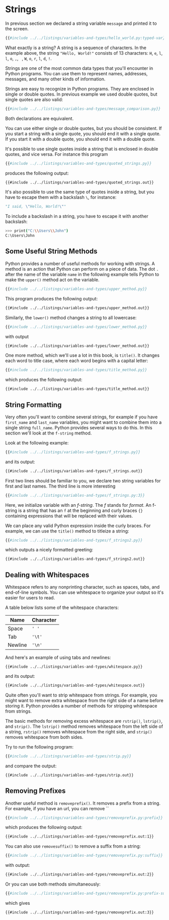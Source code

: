 # Strings

In previous section we declared a string variable `message` and printed it to the screen. 

```py
{{#include ../../listings/variables-and-types/hello_world.py:typed-var}}
```

What exactly is a string? A string is a sequence of characters. In the example above, the string `"Hello, World!"` consists of 13 characters: `H`, `e`, `l`, `l`, `o`, `,`, ` `, `W`, `o`, `r`, `l`, `d`, `!`.

Strings are one of the most common data types that you'll encounter in Python programs. You can use them to represent names, addresses, messages, and many other kinds of information.

Strings are easy to recognize in Python programs. They are enclosed in single or double quotes. In previous example we used double quotes, but single quotes are also valid:

```py
{{#include ../../listings/variables-and-types/message_comparison.py}}
```

Both declarations are equivalent.

You can use either single or double quotes, but you should be consistent. If you start a string with a single quote, you should end it with a single quote. If you start it with a double quote, you should end it with a double quote.

It's possible to use single quotes inside a string that is enclosed in double quotes, and vice versa. For instance this program

```py
{{#include ../../listings/variables-and-types/quoted_strings.py}}
```

produces the following output:

```txt
{{#include ../../listings/variables-and-types/quoted_strings.out}}
```

It's also possible to use the same type of quotes inside a string, but you have to escape them with a backslash `\`, for instance:

```py
"I said, \"Hello, World!\""
```

To include a backslash in a string, you have to escape it with another backslash:

```sh
>>> print("C:\\Users\\John")
C:\Users\John
```

## Some Useful String Methods

Python provides a number of useful methods for working with strings. A method is an action that Python can perform on a piece of data. The dot `.` after the name of the variable `name` in the following example tells Python to make the `upper()` method act on the variable.

```py
{{#include ../../listings/variables-and-types/upper_method.py}}
```

This program produces the following output:

```txt
{{#include ../../listings/variables-and-types/upper_method.out}}
```

Similarly, the `lower()` method changes a string to all lowercase:

```py
{{#include ../../listings/variables-and-types/lower_method.py}}
```

with output

```txt
{{#include ../../listings/variables-and-types/lower_method.out}}
```

One more method, which we'll use a lot in this book, is `title()`.
It changes each word to title case, where each word begins with a capital letter:

```py
{{#include ../../listings/variables-and-types/title_method.py}}
```

which produces the following output:

```txt
{{#include ../../listings/variables-and-types/title_method.out}}
```

## String Formatting

Very often you'll want to combine several strings, for example if you have `first_name` and `last_name` variables, you might want to combine them into a single string `full_name`. Python provides several ways to do this. In this section we'll look at the `f-string` method.

Look at the following example:

```py
{{#include ../../listings/variables-and-types/f_strings.py}}
```

and its output:

```txt
{{#include ../../listings/variables-and-types/f_strings.out}}
```

First two lines should be familiar to you, we declare two string variables
for first and last names. The third line is more interesting

```py
{{#include ../../listings/variables-and-types/f_strings.py:3}}
```

Here, we initialize variable with an _f-string_. The _f_ stands for _format_.
An f-string is a string that has an `f` at the beginning and curly braces `{}` containing expressions that will be replaced with their values.

We can place any valid Python expression inside the curly braces. For example, we can use the `title()` method to titleize a string:

```py
{{#include ../../listings/variables-and-types/f_strings2.py}}
```

which outputs a nicely formatted greeting:

```txt
{{#include ../../listings/variables-and-types/f_strings2.out}}
```

## Dealing with Whitespaces

Whitespace refers to any nonprinting character, such as spaces, tabs, and end-of-line symbols. You can use whitespace to organize your output so it's easier for users to read.

A table below lists some of the whitespace characters:

| Name    | Character |
| ------- | --------- |
| Space   | `' '`     |
| Tab     | `'\t'`    |
| Newline | `'\n'`    |

And here's an example of using tabs and newlines:

```variables-and-types
{{#include ../../listings/variables-and-types/whitespace.py}}
```

and its output:

```txt
{{#include ../../listings/variables-and-types/whitespace.out}}
```

Quite often you'll want to strip whitespace from strings. For example, you might want to remove extra whitespace from the right side of a name before storing it. Python provides a number of methods for stripping whitespace from strings.

The basic methods for removing excess whitespace are `rstrip()`, `lstrip()`, and `strip()`. The `lstrip()` method removes whitespace from the left side of a string, `rstrip()` removes whitespace from the right side, and `strip()` removes whitespace from both sides.

Try to run the following program:

```py
{{#include ../../listings/variables-and-types/strip.py}}
```

and compare the output:

```txt
{{#include ../../listings/variables-and-types/strip.out}}
```

## Removing Prefixes

Another useful method is `removeprefix()`. It removes a prefix from a string. For example, if you have an url, you can remove ``

```py
{{#include ../../listings/variables-and-types/removeprefix.py:prefix}}
```

which produces the following output:

```txt
{{#include ../../listings/variables-and-types/removeprefix.out:1}}
```

You can also use `removesuffix()` to remove a suffix from a string:

```py
{{#include ../../listings/variables-and-types/removeprefix.py:suffix}}
```

with output:

```txt
{{#include ../../listings/variables-and-types/removeprefix.out:2}}
```

Or you can use both methods simultaneously:

```py
{{#include ../../listings/variables-and-types/removeprefix.py:prefix-suffix}}
```

which gives

```txt
{{#include ../../listings/variables-and-types/removeprefix.out:3}}
```
